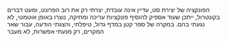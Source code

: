 הפונקציה של יצירת סט, עדיין אינה עובדת, יצרתי רק את רוב הפרונט, ומעט דברים בקונטרול, ייתכן שעוד אספיק להוסיף פונקציות
עריכה ומחיקה, נוצרו באופן אוטמטי, לא נגעתי בהם.
במקרה של ספר קטן במדף גדול, טיפלתי, והצגתי הודעה, עבור שאר המקרים, רק מנעתי אפשרות, לא מעבר
